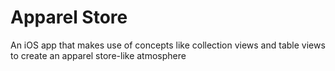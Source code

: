 # Apparel Store
An iOS app that makes use of concepts like collection views and table views to create an apparel store-like atmosphere
